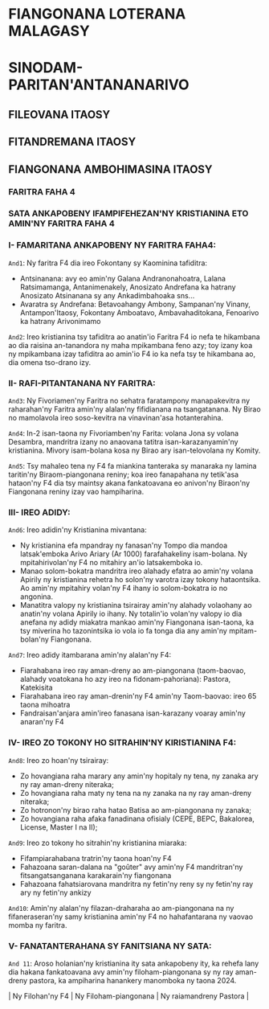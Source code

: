 # FIANGONANA LOTERANA MALAGASY
# SINODAM-PARITAN'ANTANANARIVO
## FILEOVANA ITAOSY
## FITANDREMANA ITAOSY
## FIANGONANA AMBOHIMASINA ITAOSY
### FARITRA FAHA 4


### SATA ANKAPOBENY IFAMPIFEHEZAN'NY KRISTIANINA ETO AMIN'NY FARITRA FAHA 4

### I- FAMARITANA ANKAPOBENY NY FARITRA FAHA4:

`And1`: Ny faritra F4 dia ireo Fokontany sy Kaominina tafiditra:

- Antsinanana: avy eo amin'ny Galana Andranonahoatra, Lalana Ratsimamanga, Antanimenakely, Anosizato Andrefana ka hatrany Anosizato Atsinanana sy any Ankadimbahoaka sns...
- Avaratra sy Andrefana: Betavoahangy Ambony, Sampanan'ny Vinany, Antampon'Itaosy, Fokontany Amboatavo, Ambavahaditokana, Fenoarivo ka hatrany Arivonimamo

`And2`: Ireo kristianina tsy tafiditra ao anatin'io Faritra F4 io nefa te hikambana ao dia raisina an-tanandora ny maha mpikambana feno azy; toy izany koa ny mpikambana izay tafiditra ao amin'io F4 io ka nefa tsy te hikambana ao, dia omena tso-drano izy.

### II- RAFI-PITANTANANA NY FARITRA:

`And3`: Ny Fivoriamen'ny Faritra no sehatra faratampony manapakevitra ny raharahan'ny Faritra amin'ny alalan'ny fifidianana na tsangatanana. Ny Birao no mamolavola ireo soso-kevitra na vinavinan'asa hotanterahina.

`And4`: In-2 isan-taona ny Fivoriamben'ny Farita: volana Jona sy volana Desambra, mandritra izany no anaovana tatitra isan-karazanyamin'ny kristianina. Mivory isam-bolana kosa ny Birao ary isan-telovolana ny Komity.

`And5`: Tsy mahaleo tena ny F4 fa miankina tanteraka sy manaraka ny lamina taritin'ny Biraom-piangonana reniny; koa ireo fanapahana ny tetik'asa hataon'ny F4 dia tsy maintsy akana fankatoavana eo anivon'ny Biraon'ny Fiangonana reniny izay vao hampiharina.

### III- IREO ADIDY:

`And6`: Ireo adidin'ny Kristianina mivantana:
- Ny kristianina efa mpandray ny fanasan'ny Tompo dia mandoa latsak'emboka Arivo Ariary (Ar 1000) farafahakeliny isam-bolana. Ny mpitahirivolan'ny F4 no mitahiry an'io latsakemboka io.
- Manao solom-bokatra mandritra ireo alahady efatra ao amin'ny volana Apirily ny kristianina rehetra ho solon'ny varotra izay tokony hataontsika. Ao amin'ny mpitahiry volan'ny F4 ihany io solom-bokatra io no angonina.
- Manatitra valopy ny kristianina tsirairay amin'ny alahady volaohany ao anatin'ny volana Apirily io ihany. Ny totalin'io volan'ny valopy io dia anefana ny adidy miakatra mankao amin'ny Fiangonana isan-taona, ka tsy miverina ho tazonintsika io vola io fa tonga dia any amin'ny mpitam-bolan'ny Fiangonana.

`And7`: Ireo adidy itambarana amin'ny alalan'ny F4:
- Fiarahabana ireo ray aman-dreny ao am-piangonana (taom-baovao, alahady voatokana ho azy ireo na fidonam-pahoriana): Pastora, Katekisita
- Fiarahabana ireo ray aman-drenin'ny F4 amin'ny Taom-baovao: ireo 65 taona mihoatra
- Fandraisan'anjara amin'ireo fanasana isan-karazany voaray amin'ny anaran'ny F4

### IV- IREO ZO TOKONY HO SITRAHIN'NY KIRISTIANINA F4:

`And8`: Ireo zo hoan'ny tsirairay:
- Zo hovangiana raha marary any amin'ny hopitaly ny tena, ny zanaka ary ny ray aman-dreny niteraka;
- Zo hovangiana raha maty ny tena na ny zanaka na ny ray aman-dreny niteraka;
- Zo hotronon'ny birao raha hatao Batisa ao am-piangonana ny zanaka;
- Zo hovangiana raha afaka fanadinana ofisialy (CEPE, BEPC, Bakalorea, License, Master I na II);

`And9`: Ireo zo tokony ho sitrahin'ny kristianina miaraka:
- Fifampiarahabana tratrin'ny taona hoan'ny F4
- Fahazoana saran-dalana na "goûter" avy amin'ny F4 mandritran'ny fitsangatsanganana karakarain'ny fiangonana
- Fahazoana fahatsiarovana mandritra ny fetin'ny reny sy ny fetin'ny ray ary ny fetin'ny ankizy

`And10`: Amin'ny alalan'ny filazan-draharaha ao am-piangonana na ny fifaneraseran'ny samy kristianina amin'ny F4 no hahafantarana ny vaovao momba ny faritra.

### V- FANATANTERAHANA SY FANITSIANA NY SATA:

`And 11`: Aroso holanian'ny kristianina ity sata ankapobeny ity, ka rehefa lany dia hakana fankatoavana avy amin'ny filoham-piangonana sy ny ray aman-dreny pastora, ka ampiharina hanankery manomboka ny taona 2024.

| Ny Filohan'ny F4 | Ny Filoham-piangonana | Ny raiamandreny Pastora |









